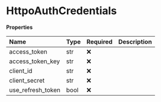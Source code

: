 # HttpoAuthCredentials

**Properties**

| Name              | Type | Required | Description |
| :---------------- | :--- | :------- | :---------- |
| access_token      | str  | ❌       |             |
| access_token_key  | str  | ❌       |             |
| client_id         | str  | ❌       |             |
| client_secret     | str  | ❌       |             |
| use_refresh_token | bool | ❌       |             |

